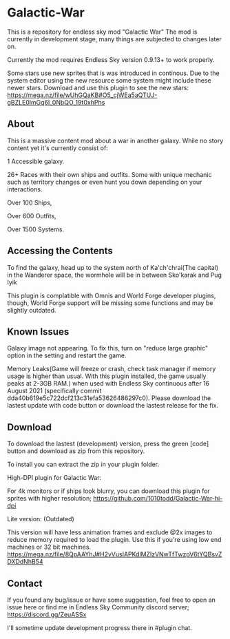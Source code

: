 # Galactic-War
This is a repository for endless sky mod "Galactic War"
The mod is currently in development stage, many things are subjected to changes later on.

Currently the mod requires Endless Sky version 0.9.13+ to work properly.

Some stars use new sprites that is was introduced in continous. Due to the system editor using the new resource some system might include these newer stars. Download and use this plugin to see the new stars: https://mega.nz/file/wUhGQaKB#O5_cjWEa5aQTUJ-gBZLE0lmGq6I_0NbQO_19t0xhPhs

## About
This is a massive content mod about a war in another galaxy.
While no story content yet it's currently consist of:

1 Accessible galaxy.

26+ Races with their own ships and outfits. Some with unique mechanic such as territory changes or even hunt you down depending on your interactions.

Over 100 Ships,

Over 600 Outfits,

Over 1500 Systems.

## Accessing the Contents

To find the galaxy, head up to the system north of Ka'ch'chrai(The capital) in the Wanderer space, the wormhole will be in between Sko'karak and Pug Iyik

This plugin is complatible with Omnis and World Forge developer plugins, though, World Forge support will be missing some functions and may be slightly outdated.

## Known Issues
Galaxy image not appearing. To fix this, turn on "reduce large graphic" option in the setting and restart the game.

Memory Leaks(Game will freeze or crash, check task manager if memory usage is higher than usual. With this plugin installed, the game usually peaks at 2-3GB RAM.) when used with Endless Sky continuous after 16 August 2021 (specifically commit dda40b619e5c722dcf213c31efa53626486297c0). Please download the lastest update with code button or download the lastest release for the fix.

## Download
To download the lastest (development) version, press the green [code] button and download as zip from this repository.

To install you can extract the zip in your plugin folder.

High-DPI plugin for Galactic War:

For 4k monitors or if ships look blurry, you can download this plugin for sprites with higher resolution;
https://github.com/1010todd/Galactic-War-hi-dpi

Lite version: (Outdated)

This version will have less animation frames and exclude @2x images to reduce memory required to load the plugin. Use this if you're using low end machines or 32 bit machines.
https://mega.nz/file/8QpAAYhJ#H2vVusIAPKdlMZlzVNwTfTwzpV6tYQBsvZDXDdNhB54

## Contact
If you found any bug/issue or have some suggestion, feel free to open an issue here or find me in Endless Sky Community discord server; https://discord.gg/ZeuASSx 

I'll sometime update development progress there in #plugin chat.

